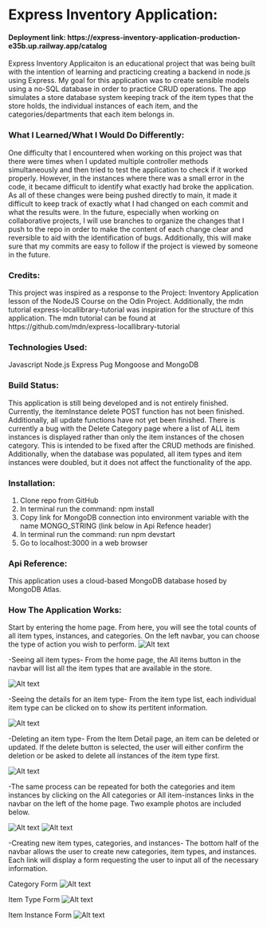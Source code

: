 <h1>Express Inventory Application: </h1>
<h4>Deployment link: <a>https://express-inventory-application-production-e35b.up.railway.app/catalog</a></h4>
Express Inventory Applicaiton is an educational project that was being built with the intention of learning and practicing creating a backend in node.js using Express. My goal for this application was to create sensible models using a no-SQL database in order to practice CRUD operations. The app simulates a store database system keeping track of the item types that the store holds, the individual instances of each item, and the categories/departments that each item belongs in.

<h3>What I Learned/What I Would Do Differently:</h3>
One difficulty that I encountered when working on this project was that there were times when I updated multiple controller methods simultaneously and then tried to test the application to check if it worked properly. However, in the instances where there was a small error in the code, it became difficult to identify what exactly had broke the application. As all of these changes were being pushed directly to main, it made it difficult to keep track of exactly what I had changed on each commit and what the results were. In the future, especially when working on collaborative projects, I will use branches to organize the changes that I push to the repo in order to make the content of each change clear and reversible to aid with the identification of bugs. Additionally, this will make sure that my commits are easy to follow if the project is viewed by someone in the future.

<h3>Credits:</h3>
This project was inspired as a response to the Project: Inventory Application lesson of the NodeJS Course on the Odin Project. Additionally, the mdn tutorial express-locallibrary-tutorial was inspiration for the structure of this application. The mdn tutorial can be found at https://github.com/mdn/express-locallibrary-tutorial

<h3>Technologies Used:</h3>
Javascript
Node.js
Express
Pug
Mongoose and MongoDB

<h3>Build Status:</h3>
This application is still being developed and is not entirely finished. Currently, the itemInstance delete POST function has not been finished. Additionally, all update functions have not yet been finished. There is currently a bug with the Delete Category page where a list of ALL item instances is displayed rather than only the item instances of the chosen category. This is intended to be fixed after the CRUD methods are finished.
Additionally, when the database was populated, all item types and item instances were doubled, but it does not affect the functionality of the app.

<h3>Installation:</h3>

1. Clone repo from GitHub
2. In terminal run the command: npm install
3. Copy link for MongoDB connection into environment variable with the name MONGO_STRING (link below in Api Refence header)
4. In terminal run the command: run npm devstart
5. Go to localhost:3000 in a web browser

<h3>Api Reference:</h3>
This application uses a cloud-based MongoDB database hosed by MongoDB Atlas.

<h3>How The Application Works:</h3>
Start by entering the home page. From here, you will see the total counts of all item types, instances, and categories. On the left navbar, you can choose the type of action you wish to perform.

<img src="./public/images/Home.png" alt="Alt text" title="Optional title">

-Seeing all item types-
From the home page, the All items button in the navbar will list all the item types that are available in the store.

<img src="./public/images/Item_list.png" alt="Alt text" title="Optional title">

-Seeing the details for an item type-
From the item type list, each individual item type can be clicked on to show its pertitent information.

<img src="./public/images/item_detail.png" alt="Alt text" title="Optional title">

-Deleting an item type-
From the Item Detail page, an item can be deleted or updated. If the delete button is selected, the user will either confirm the deletion or be asked to delete all instances of the item type first.

<img src="./public/images/item_delete.png" alt="Alt text" title="Optional title">

-The same process can be repeated for both the categories and item instances by clicking on the All categories or All item-instances links in the navbar on the left of the home page. Two example photos are included below.

<img src="./public/images/category_detail.png" alt="Alt text" title="Optional title">

<img src="./public/images/iteminstance_list.png" alt="Alt text" title="Optional title">

-Creating new item types, categories, and instances-
The bottom half of the navbar allows the user to create new categories, item types, and instances. Each link will display a form requesting the user to input all of the necessary information.

Category Form
<img src="./public/images/category_create.png" alt="Alt text" title="Optional title">

Item Type Form
<img src="./public/images/item_create.png" alt="Alt text" title="Optional title">

Item Instance Form
<img src="./public/images/iteminstance_create.png" alt="Alt text" title="Optional title">
